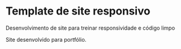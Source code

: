 <h1>Template de site responsivo</h1>

<p> Desenvolvimento de site para treinar responsividade e código limpo</p>
<p> Site desenvolvido para portfólio. </p>

